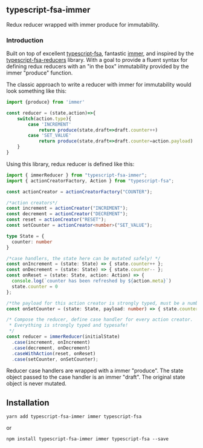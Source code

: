## typescript-fsa-immer

Redux reducer wrapped with immer produce for immutability.

### Introduction

Built on top of excellent [typescript-fsa](https://github.com/aikoven/typescript-fsa), fantastic [immer](https://github.com/mweststrate/immer), and inspired by the [typescript-fsa-reducers](https://github.com/dphilipson/typescript-fsa-reducers) library. With a goal to provide a fluent syntax for defining redux reducers with an "in the box" immutability provided by the immer "produce" function.

The classic approach to write a reducer with immer for immutability would look something like this:

```typescript
import {produce} from 'immer'

const reducer = (state,action)=>{
    switch(action.type){
        case 'INCREMENT'
            return produce(state,draft=>draft.counter++)
        case 'SET_VALUE'
            return produce(state,draft=>draft.counter=action.payload)
    }
}
```

Using this library, redux reducer is defined like this:

```typescript
import { immerReducer } from "typescript-fsa-immer";
import { actionCreatorFactory, Action } from "typescript-fsa";

const actionCreator = actionCreatorFactory("COUNTER");

/*action creators*/
const increment = actionCreator("INCREMENT");
const decrement = actionCreator("DECREMENT");
const reset = actionCreator("RESET");
const setCounter = actionCreator<number>("SET_VALUE");

type State = {
  counter: number
}

/*case handlers, the state here can be mutated safely! */
const onIncrement = (state: State) => { state.counter++ };
const onDecrement = (state: State) => { state.counter-- };
const onReset = (state: State, action: Action) => { 
  console.log(`counter has been refreshed by ${action.meta}`)
  state.counter = 0 
};

/*the payload for this action creator is strongly typed, must be a number or TS will complain*/
const onSetCounter = (state: State, payload: number) => { state.counter = payload };

/* Compose the reducer, define case handler for every action creator.
 * Everything is strongly typed and typesafe!
 */
const reducer = immerReducer(initialState)
  .case(increment, onIncrement)
  .case(decrement, onDecrement)
  .caseWithAction(reset, onReset)
  .case(setCounter, onSetCounter);
```

Reducer case handlers are wrapped with a immer "produce". The state object passed to the case handler is an immer "draft". The original state object is never mutated.

## Installation

    yarn add typescript-fsa-immer immer typescript-fsa

or

    npm install typescript-fsa-immer immer typescript-fsa --save
